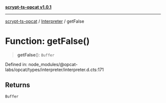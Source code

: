 [**scrypt-ts-opcat v1.0.1**](../../../README.md)

***

[scrypt-ts-opcat](../../../README.md) / [Interpreter](../README.md) / getFalse

# Function: getFalse()

> **getFalse**(): `Buffer`

Defined in: node\_modules/@opcat-labs/opcat/types/interpreter/interpreter.d.cts:171

## Returns

`Buffer`
